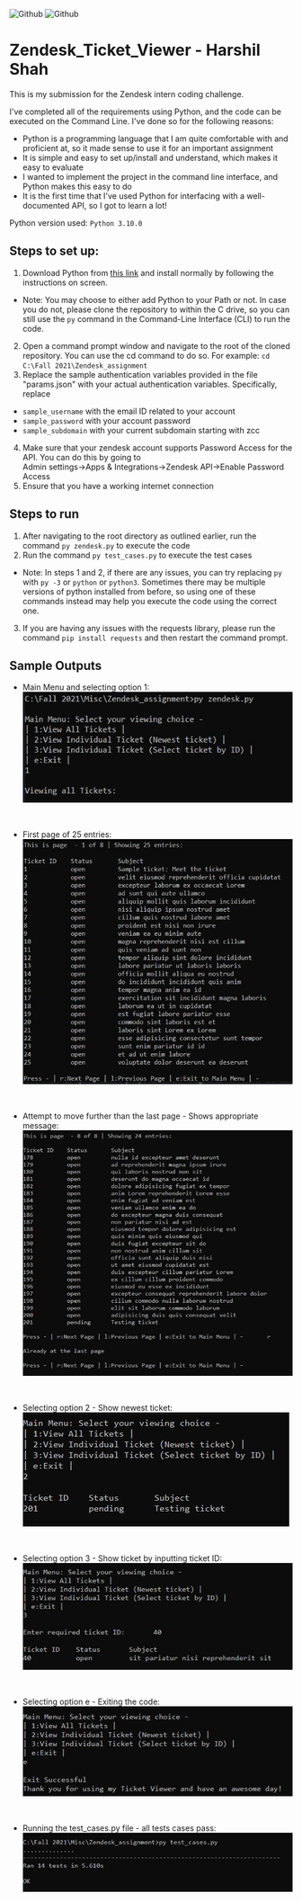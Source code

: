 ![Github](https://img.shields.io/badge/Language-Python-red.svg)
![Github](https://img.shields.io/badge/Method-Command--Line%20Interface-blue)
# Zendesk_Ticket_Viewer - Harshil Shah
This is my submission for the Zendesk intern coding challenge.

I've completed all of the requirements using Python, and the code can be executed on the Command Line. I've done so for the following reasons:
* Python is a programming language that I am quite comfortable with and proficient at, so it made sense to use it for an important assignment
* It is simple and easy to set up/install and understand, which makes it easy to evaluate
* I wanted to implement the project in the command line interface, and Python makes this easy to do
* It is the first time that I've used Python for interfacing with a well-documented API, so I got to learn a lot!

Python version used: `Python 3.10.0`

## Steps to set up:
1. Download Python from [this link](https://www.python.org/downloads/release/python-3100/) and install normally by following the instructions on screen.
- Note: You may choose to either add Python to your Path or not. In case you do not, please clone the repository to within the C drive, so you can still use the `py` command in the
Command-Line Interface (CLI) to run the code.
2. Open a command prompt window and navigate to the root of the cloned repository. You can use the cd command to do so. For example: `cd C:\Fall 2021\Zendesk_assignment`
3. Replace the sample authentication variables provided in the file "params.json" with your actual authentication variables. Specifically, replace
- `sample_username` with the email ID related to your account
- `sample_password` with your account password
- `sample_subdomain` with your current subdomain starting with zcc
4. Make sure that your zendesk account supports Password Access for the API. You can do this by going to </br>Admin settings->Apps & Integrations->Zendesk API->Enable Password Access
5. Ensure that you have a working internet connection

## Steps to run
1. After navigating to the root directory as outlined earlier, run the command `py zendesk.py` to execute the code
2. Run the command `py test_cases.py` to execute the test cases
- Note: In steps 1 and 2, if there are any issues, you can try replacing `py` with `py -3` or `python` or `python3`. Sometimes there may be multiple versions of python installed 
from before, so using one of these commands instead may help you execute the code using the correct one.
3. If you are having any issues with the requests library, please run the command `pip install requests` and then restart the command prompt.

## Sample Outputs
- Main Menu and selecting option 1:</br>
![image](https://github.com/Harshil-Shah99/Zendesk_Ticket_Viewer/blob/master/Images/main_menu.JPG)
</br>

- First page of 25 entries:</br>
![image](https://github.com/Harshil-Shah99/Zendesk_Ticket_Viewer/blob/master/Images/page1.JPG)
</br>

- Attempt to move further than the last page - Shows appropriate message:</br>
![image](https://github.com/Harshil-Shah99/Zendesk_Ticket_Viewer/blob/master/Images/last_page.JPG)
</br>

- Selecting option 2 - Show newest ticket:</br>
![image](https://github.com/Harshil-Shah99/Zendesk_Ticket_Viewer/blob/master/Images/last_ticket.JPG)
</br>

- Selecting option 3 - Show ticket by inputting ticket ID:</br>
![image](https://github.com/Harshil-Shah99/Zendesk_Ticket_Viewer/blob/master/Images/ticket_id.JPG)
</br>

- Selecting option e - Exiting the code:</br>
![image](https://github.com/Harshil-Shah99/Zendesk_Ticket_Viewer/blob/master/Images/exit.JPG)
</br>

- Running the test_cases.py file - all tests cases pass:</br>
![image](https://github.com/Harshil-Shah99/Zendesk_Ticket_Viewer/blob/master/Images/test.JPG)
</br>
